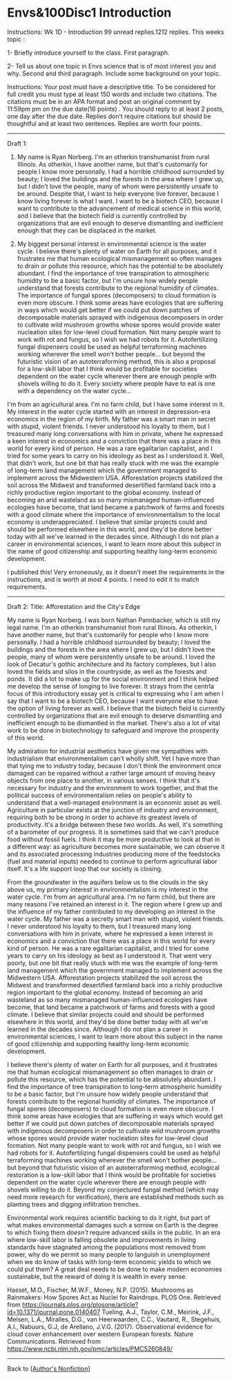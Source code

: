 # Envs&100Disc1 Introduction

Instructions:
Wk 1D - Introduction
99 unread replies.1212 replies.
This weeks topic : 

1- Briefly introduce yourself to the class. First paragraph.

2- Tell us about one topic in Envs science that is of most interest you and why. Second and third paragraph. Include some background on your topic.

Instructions: Your post must have a descriptive title. To be considered for full credit you must type at least 150 words and include two citations. The citations must be in an APA format and  post an original comment by 11:59pm pm on the due date(16 points) .  You should reply to at least 2 posts, one day after the due date. Replies don’t require citations but should be thoughtful and at least two sentences. Replies are worth four points.

---
Draft 1:
1. My name is Ryan Norberg.  I'm an otherkin transhumanist from rural Illinois.  As otherkin, I have another name, but that's customarily for people I know more personally.  I had a horrible childhood surrounded by beauty; I loved the buildings and the forests in the area where I grew up, but I didn't love the people, many of whom were persistently unsafe to be around.  Despite that, I want to help everyone live forever, because I know living forever is what I want.  I want to be a biotech CEO, because I want to contribute to the advancement of medical science in this world, and I believe that the biotech field is currently controlled by organizations that are evil enough to deserve dismantling and inefficient enough that they can be displaced in the market.

2. My biggest personal interest in environmental science is the water cycle.  I believe there's plenty of water on Earth for all purposes, and it frustrates me that human ecological mismanagement so often manages to drain or pollute this resource, which has the potential to be absolutely abundant.  I find the importance of tree transpiration to atmospheric humidity to be a basic factor, but I'm unsure how widely people understand that forests contribute to the regional humidity of climates.  The importance of fungal spores (decomposers) to cloud formation is even more obscure.  I think some areas have ecologies that are suffering in ways which would get better if we could put down patches of decomposable materials sprayed with indigenous decomposers in order to cultivate wild mushroom growths whose spores would provide water nucleation sites for low-level cloud formation.  Not many people want to work with rot and fungus, so I wish we had robots for it.  Autofertilizing fungal dispensers could be used as helpful terraforming machines working wherever the smell won't bother people... but beyond the futuristic vision of an autoterraforming method, this is also a proposal for a low-skill labor that I think would be profitable for societies dependent on the water cycle wherever there are enough people with shovels willing to do it.  Every society where people have to eat is one with a dependency on the water cycle...

I'm from an agricultural area.  I'm no farm child, but I have some interest in it.  My interest in the water cycle started with an interest in depression-era economics in the region of my birth.  My father was a smart man in secret with stupid, violent friends.  I never understood his loyalty to them, but I treasured many long conversations with him in private, where he expressed a keen interest in economics and a conviction that there was a place in this world for every kind of person.  He was a rare egalitarian capitalist, and I tried for some years to carry on his ideology as best as I understood it.  Well, that didn't work, but one bit that has really stuck with me was the example of long-term land management which the government managed to implement across the Midwestern USA.  Afforestation projects stabilized the soil across the Midwest and transformed desertified farmland back into a richly productive region important to the global economy.  Instead of becoming an arid wasteland as so many mismanaged human-influenced ecologies have become, that land became a patchwork of farms and forests with a good climate where the importance of environmentalism to the local economy is underappreciated.  I believe that similar projects could and should be performed elsewhere in this world, and they'd be done better today with all we've learned in the decades since.  Although I do not plan a career in environmental sciences, I want to learn more about this subject in the name of good citizenship and supporting healthy long-term economic development.

I published this!  Very erroneously, as it doesn't meet the requirements in the instructions, and is worth at most 4 points.  I need to edit it to match requirements.

---
Draft 2:
Title:  Afforestation and the City's Edge

My name is Ryan Norberg.  I was born Nathan Pannbacker, which is still my legal name.  I'm an otherkin transhumanist from rural Illinois.  As otherkin, I have another name, but that's customarily for people who I know more personally.  I had a horrible childhood surrounded by beauty; I loved the buildings and the forests in the area where I grew up, but I didn't love the people, many of whom were persistently unsafe to be around.  I loved the look of Decatur's gothic architecture and its factory complexes, but I also loved the fields and silos in the countryside, as well as the forests and ponds.  It did a lot to make up for the social environment and I think helped me develop the sense of longing to live forever.  It strays from the centrla focus of this introductory essay yet is critical to expressing who I am when I say that I want to be a biotech CEO, because I want everyone else to have the option of living forever as well.  I believe that the biotech field is currently controlled by organizations that are evil enough to deserve dismantling and inefficient enough to be dismantled in the market.  There's also a lot of vital work to be done in biotechnology to safeguard and improve the prosperity of this world.

My admiration for industrial aesthetics have given me sympathies with industrialism that environmentalism can't wholly shift.  Yet I have more than that tying me to industry today, because I don't think the environment once damaged can be repaired without a rather large amount of moving heavy objects from one place to another, in various senses.  I think that it's necessary for industry and the environment to work together, and that the political success of environmentalism relies on people's ability to understand that a well-managed environment is an economic asset as well.  Agriculture in particular exists at the junction of industry and environment, requiring both to be strong in order to achieve its greatest levels of productivity.  It's a bridge between these two worlds.  As well, it's something of a barometer of our progress.  It is sometimes said that we can't produce food without fossil fuels.  I think it may be more productive to look at that in a different way: as agriculture becomes more sustainable, we can observe it and its associated processing industries producing more of the feedstocks (fuel and material inputs) needed to continue to perform agricultural labor itself.  It's a life support loop that our society is closing.

From the groundwater in the aquifers below us to the clouds in the sky above us, my primary interest in environmentalism is my interest in the water cycle.  I'm from an agricultural area.  I'm no farm child, but there are many reasons I've retained an interest in it.  The region where I grew up and the influence of my father contributed to my developing an interest in the water cycle.  My father was a secretly smart man with stupid, violent friends.  I never understood his loyalty to them, but I treasured many long conversations with him in private, where he expressed a keen interest in economics and a conviction that there was a place in this world for every kind of person.  He was a rare egalitarian capitalist, and I tried for some years to carry on his ideology as best as I understood it.  That went very poorly, but one bit that really stuck with me was the example of long-term land management which the government managed to implement across the Midwestern USA.  Afforestation projects stabilized the soil across the Midwest and transformed desertified farmland back into a richly productive region important to the global economy.  Instead of becoming an arid wasteland as so many mismanaged human-influenced ecologies have become, that land became a patchwork of farms and forests with a good climate.  I believe that similar projects could and should be performed elsewhere in this world, and they'd be done better today with all we've learned in the decades since.  Although I do not plan a career in environmental sciences, I want to learn more about this subject in the name of good citizenship and supporting healthy long-term economic development.

I believe there's plenty of water on Earth for all purposes, and it frustrates me that human ecological mismanagement so often manages to drain or pollute this resource, which has the potential to be absolutely abundant.  I find the importance of tree transpiration to long-term atmospheric humidity to be a basic factor, but I'm unsure how widely people understand that forests contribute to the regional humidity of climates.  The importance of fungal spores (decomposers) to cloud formation is even more obscure.  I think some areas have ecologies that are suffering in ways which would get better if we could put down patches of decomposable materials sprayed with indigenous decomposers in order to cultivate wild mushroom growths whose spores would provide water nucleation sites for low-level cloud formation.  Not many people want to work with rot and fungus, so I wish we had robots for it.  Autofertilizing fungal dispensers could be used as helpful terraforming machines working wherever the smell won't bother people... but beyond that futuristic vision of an autoterraforming method, ecological restoration is a low-skill labor that I think would be profitable for societies dependent on the water cycle wherever there are enough people with shovels willing to do it.  Beyond my conjectured fungal method (which may need more research for verification), there are established methods such as planting trees and digging infiltration trenches.

Environmental work requires scientific backing to do it right, but part of what makes environmental damages such a sorrow on Earth is the degree to which fixing them *doesn't* require advanced skills in the public.  In an era where low-skill labor is falling obsolete and improvements in living standards have stagnated among the populations most removed from power, why do we permit so many people to languish in unemployment when we do know of tasks with long-term economic yields to which we could put them?  A great deal needs to be done to make modern economies sustainable, but the reward of doing it is wealth in every sense.

Hasset, M.O., Fischer, M.W.F., Money, N.P. (2015). Mushrooms as Rainmakers: How Spores Act as Nuclei for Raindrops. PLOS One.  Retrieved from https://journals.plos.org/plosone/article?id=10.1371/journal.pone.0140407
Tueling, A.J., Taylor, C.M., Meirink, J.F., Melsen, L.A., Miralles, D.G., van Heerwaarden, C.C., Vautard, R., Stegehuis, A.I., Nabuurs, G.J, de Arellano, J.V.G. (2017). Observational evidence for cloud cover enhancement over western European forests. Nature Communications. Retrieved from https://www.ncbi.nlm.nih.gov/pmc/articles/PMC5260849/

---
Back to [[Author's Nonfiction]]

[//begin]: # "Autogenerated link references for markdown compatibility"
[Author's Nonfiction]: authors-nonfiction "Author's Nonfiction"
[//end]: # "Autogenerated link references"